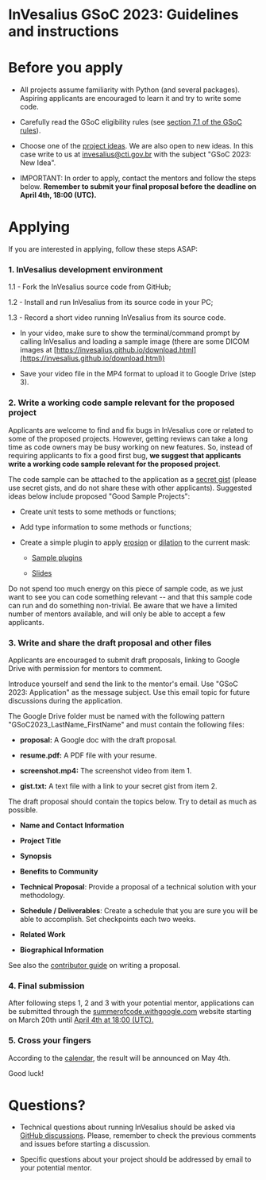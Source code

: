 # InVesalius GSoC 2023: Guidelines and instructions #
# Before you apply #

* All projects assume familiarity with Python (and several packages). Aspiring applicants are encouraged to learn it and try to write some code.

* Carefully read the GSoC eligibility rules (see [section 7.1 of the GSoC rules](https://summerofcode.withgoogle.com/rules)).

* Choose one of the [project ideas](https://github.com/invesalius/gsoc/blob/main/gsoc_2023_ideas.md). We are also open to new ideas. In this case write to us at [invesalius@cti.gov.br](mailto:invesalius@cti.gov.br) with the subject "GSoC 2023: New Idea".

* IMPORTANT: In order to apply, contact the mentors and follow the steps below. **Remember to submit your final proposal before the deadline on April 4th, 18:00  (UTC).**

# Applying #

If you are interested in applying, follow these steps ASAP:

### 1. InVesalius development environment ###

1.1 - Fork the InVesalius source code from GitHub;

1.2 - Install and run InVesalius from its source code in your PC;

1.3 - Record a short video running InVesalius from its source code.

* In your video, make sure to show the terminal/command prompt by calling InVesalius and loading a sample image (there are some DICOM images at [https://invesalius.github.io/download.html](https://invesalius.github.io/download.html))

* Save your video file in the MP4 format to upload it to Google Drive (step 3).


### 2. Write a working code sample relevant for the proposed project ###

Applicants are welcome to find and fix bugs in InVesalius core or related to some of the proposed projects. However, getting reviews can take a long time as code owners may be busy working on new features. So, instead of requiring applicants to fix a good first bug, **we suggest that applicants write a working code sample relevant for the proposed project**.

The code sample can be attached to the application as a [secret gist](https://gist.github.com/) (please use secret gists, and do not share these with other applicants). Suggested ideas below include proposed "Good Sample Projects":

* Create unit tests to some methods or functions;

* Add type information to some methods or functions;

* Create a simple plugin to apply [erosion](https://en.wikipedia.org/wiki/Erosion_(morphology)) or [dilation](https://en.wikipedia.org/wiki/Dilation_(morphology)) to the current mask:

    * [Sample plugins](https://github.com/tfmoraes/inv3_plugins_examples)

    * [Slides](https://github.com/tfmoraes/inv3_plugins_examples/blob/main/slides.html)

Do not spend too much energy on this piece of sample code, as we just want to see you can code something relevant -- and that this sample code can run and do something non-trivial. Be aware that we have a limited number of mentors available, and will only be able to accept a few applicants.



### 3. Write and share the draft proposal and other files ###

Applicants are encouraged to submit draft proposals, linking to Google Drive with permission for mentors to comment.

Introduce yourself and send the link to the mentor's email. Use "GSoC 2023: Application" as the message subject. Use this email topic for future discussions during the application.


The Google Drive folder must be named with the following pattern "GSoC2023_LastName_FirstName" and must contain the following files:

* **proposal:** A Google doc with the draft proposal.

* **resume.pdf:** A PDF file with your resume.

* **screenshot.mp4:** The screenshot video from item 1.

* **gist.txt:** A text file with a link to your secret gist from item 2.

The draft proposal should contain the topics below. Try to detail as much as possible.


* **Name and Contact Information**

* **Project Title**

* **Synopsis**

* **Benefits to Community**

* **Technical Proposal**: Provide a proposal of a technical solution with your methodology.

* **Schedule / Deliverables**: Create a schedule that you are sure you will be able to accomplish. Set checkpoints each two weeks.

* **Related Work**

* **Biographical Information**

See also the [contributor guide](https://google.github.io/gsocguides/student/writing-a-proposal) on writing a proposal.


### 4. Final submission ###

After following steps 1, 2 and 3 with your potential mentor, applications can be submitted through the [summerofcode.withgoogle.com](https://summerofcode.withgoogle.com) website starting on March 20th until [April 4th at 18:00 (UTC).](https://developers.google.com/open-source/gsoc/timeline?hl=pt-br#april_4_-_1800_utc)


### 5. Cross your fingers ###

According to the [calendar](https://developers.google.com/open-source/gsoc/timeline?hl=pt-br#may_4_-_1800_utc), the result will be announced on May 4th.

Good luck!

# Questions? #

* Technical questions about running InVesalius should be asked via [GitHub discussions](https://github.com/invesalius/invesalius3/discussions). Please, remember to check the previous comments and issues before starting a discussion.

* Specific questions about your project should be addressed by email to your potential mentor.

